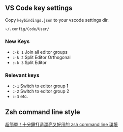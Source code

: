 
## VS Code key settings


Copy ```keybindings.json``` to your vscode settings dir.
```
~/.config/Code/User/
```
### New Keys
- ```c-k 1``` Join all editor groups
- ```c-k 2``` Split Editor Orthogonal
- ```c-k 3``` Split Editor

### Relevant keys
- ```c-1``` Switch to editor group 1
- ```c-2``` Switch to editor group 2
- ```c-3``` etc.

## Zsh command line style

[超簡單！十分鐘打造漂亮又好用的 zsh command line 環境](https://medium.com/statementdog-engineering/prettify-your-zsh-command-line-prompt-3ca2acc967f)
